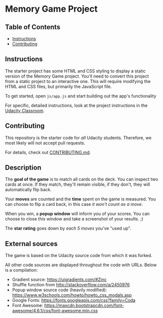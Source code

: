 # Memory Game Project

## Table of Contents

* [Instructions](#instructions)
* [Contributing](#contributing)

## Instructions

The starter project has some HTML and CSS styling to display a static version of the Memory Game project. You'll need to convert this project from a static project to an interactive one. This will require modifying the HTML and CSS files, but primarily the JavaScript file.

To get started, open `js/app.js` and start building out the app's functionality

For specific, detailed instructions, look at the project instructions in the [Udacity Classroom](https://classroom.udacity.com/me).

## Contributing

This repository is the starter code for _all_ Udacity students. Therefore, we most likely will not accept pull requests.

For details, check out [CONTRIBUTING.md](CONTRIBUTING.md).

## Description

The **goal of the game** is to match all cards on the deck. You can inspect two cards at once. If they match, they'll remain visible, if they don't, they will automatically flip back.

Your **moves** are counted and the **time** spent on the game is measured. You can choose to flip a card back, in this case _it won't count as a move_.

When you win, a **popup window** will inform you of your scores. You can choose to close this window and take a screenshot of your results. ;) 

The **star rating** goes down by _each 5 moves_ you've "used up". 

## External sources

The game is based on the Udacity source code from which it was forked. 

All other code sources are displayed throughout the code with URLs. Below is a compilation: 

* Gradient source: https://uigradients.com/#Zinc
* Shuffle function from http://stackoverflow.com/a/2450976
* Popup window source code (heavily modified): https://www.w3schools.com/howto/howto_css_modals.asp 
* Google Fonts: https://fonts.googleapis.com/css?family=Coda
*  Font Awesome: https://maxcdn.bootstrapcdn.com/font-awesome/4.6.1/css/font-awesome.min.css



 

